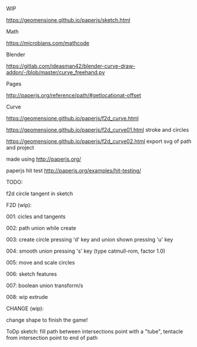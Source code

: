 WIP

https://geomensione.github.io/paperjs/sketch.html

Math

https://microbians.com/mathcode

Blender

https://gitlab.com/ideasman42/blender-curve-draw-addon/-/blob/master/curve_freehand.py

Pages

http://paperjs.org/reference/path/#getlocationat-offset

Curve

https://geomensione.github.io/paperjs/f2d_curve.html

https://geomensione.github.io/paperjs/f2d_curve01.html stroke and circles

https://geomensione.github.io/paperjs/f2d_curve02.html export svg of path and project

made using http://paperjs.org/

paperjs hit test http://paperjs.org/examples/hit-testing/

TODO:

f2d circle tangent in sketch

F2D (wip):

001: cicles and tangents

002: path union while create

003: create circle pressing 'd' key and union shown pressing 'u' key

004: smooth union pressing 's' key (type catmull-rom, factor 1.0)

005: move and scale circles

006: sketch features

007: boolean union transform/s

008: wip extrude


CHANGE (wip):

change shape to finish the game!

ToDp sketch: fill path between intersections point with a "tube", tentacle from intersection point to end of path
